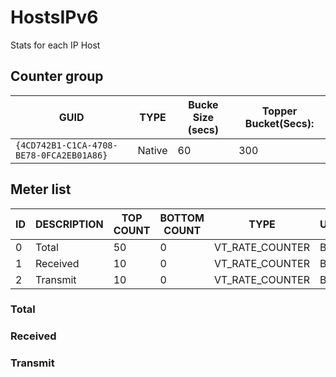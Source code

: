 # HostsIPv6

Stats for each IP Host

## Counter group

| GUID                                     | TYPE   | Bucke Size (secs) | Topper Bucket(Secs): |
| ---------------------------------------- | ------ | ----------------- | -------------------- |
| `{4CD742B1-C1CA-4708-BE78-0FCA2EB01A86}` | Native | 60                | 300                  |



## Meter list



| ID  | DESCRIPTION | TOP COUNT | BOTTOM COUNT | TYPE            | UNITS |
| --- | ----------- | --------- | ------------ | --------------- | ----- |
| 0   | Total       | 50        | 0            | VT_RATE_COUNTER | Bps   |
| 1   | Received    | 10        | 0            | VT_RATE_COUNTER | Bps   |
| 2   | Transmit    | 10        | 0            | VT_RATE_COUNTER | Bps   |

### Total 
### Received
### Transmit

